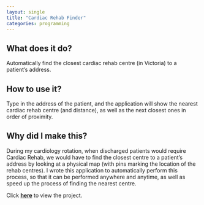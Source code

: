 ```yaml
---
layout: single
title: "Cardiac Rehab Finder"
categories: programming
---
```


## What does it do?

Automatically find the closest cardiac rehab centre (in Victoria) to a patient’s address.

## How to use it?

Type in the address of the patient, and the application will show the nearest cardiac rehab centre (and distance), as well as the next closest ones in order of proximity.

## Why did I make this?

During my cardiology rotation, when discharged patients would require Cardiac Rehab, we would have to find the closest centre to a patient’s address by looking at a physical map (with pins marking the location of the rehab centres). I wrote this application to automatically perform this process, so that it can be performed anywhere and anytime, as well as speed up the process of finding the nearest centre.

Click **[here](/cardiacrehab/)** to view the project.
